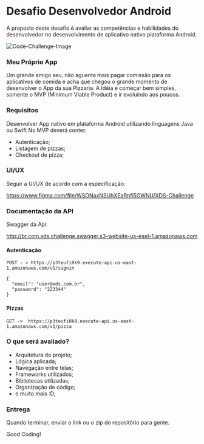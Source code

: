 # Desafio Desenvolvedor Android
A proposta deste desafio é avaliar as competências e habilidades do desenvolvedor no desenvolvimento de aplicativo nativo plataforma Android.

![Code-Challenge-Image](https://miro.medium.com/max/400/1*_H2Smz9D1ftykYh8mVuA4g.png)

### Meu Próprio App
Um grande amigo seu, não aguenta mais pagar comissão para os aplicativos de comida e acha que chegou o grande momento de desenvolver o App da sua Pizzaria. A Idéia e começar bem simples, somente o MVP (Minimum Viable Product) e ir evoluíndo aos poucos.

### Requisitos
Desenvolver App nativo em plataforma Android utilizando linguagens Java ou Swift
No MVP deverá conter:
- Autenticação;
- Listagem de pizzas;
- Checkout de pizza;

### UI/UX
Seguir a UI/UX de acordo com a especificação:

https://www.figma.com/file/WSONaxNSUhXEaRnfi5GWNU/XDS-Challenge

### Documentação da API
Swagger da Api:

http://br.com.xds.challenge.swagger.s3-website-us-east-1.amazonaws.com

#### Autenticação

`POST - > https://p3teufi0k9.execute-api.us-east-1.amazonaws.com/v1/signin`
```
{
  "email": "user@xds.com.br",
  "password": "223344"
}
```

#### Pizzas
`GET ->  https://p3teufi0k9.execute-api.us-east-1.amazonaws.com/v1/pizza`

### O que será avaliado?
- Arquitetura do projeto;
- Lógica aplicada;
- Navegação entre telas;
- Frameworks utilizados;
- Bibliotecas utilizadas;
- Organização de código;
- e muito mais :D;

### Entrega
Quando terminar, enviar o link ou o zip do repositório para gente.

Good Coding!
